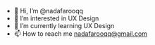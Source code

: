 - 👋 Hi, I’m @nadafarooqq
- 👀 I’m interested in UX Design  
- 🌱 I’m currently learning UX Design
- 📫 How to reach me nadafarooqq@gmail.com

<!---
nadafarooqq/nadafarooqq is a ✨ special ✨ repository because its `README.md` (this file) appears on your GitHub profile.
You can click the Preview link to take a look at your changes.
--->
